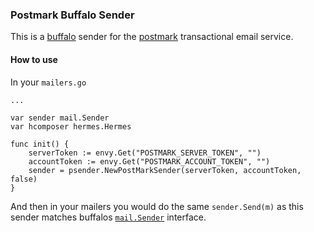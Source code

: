 ### Postmark Buffalo Sender

This is a [buffalo](github.com/gobuffalo/buffalo) sender for the [postmark](https://postmarkapp.com/) transactional email service.

#### How to use

In your `mailers.go`

```
...

var sender mail.Sender
var hcomposer hermes.Hermes

func init() {
	serverToken := envy.Get("POSTMARK_SERVER_TOKEN", "")
	accountToken := envy.Get("POSTMARK_ACCOUNT_TOKEN", "")
	sender = psender.NewPostMarkSender(serverToken, accountToken, false)
}
```

And then in your mailers you would do the same `sender.Send(m)` as this sender matches buffalos [`mail.Sender`](https://github.com/gobuffalo/buffalo/blob/master/mail/mail.go#L4) interface.
